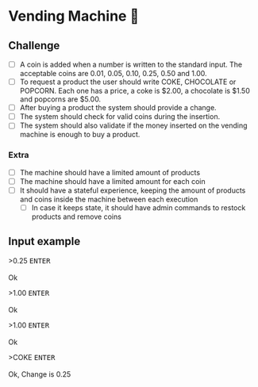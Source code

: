 # Vending Machine 💸

## Challenge

- [ ] A coin is added when a number is written to the standard input. The acceptable coins are 0.01, 0.05, 0.10, 0.25, 0.50 and 1.00.
- [ ] To request a product the user should write COKE, CHOCOLATE or POPCORN. Each one has a price, a coke is $2.00, a chocolate is $1.50 and popcorns are $5.00.
- [ ] After buying a product the system should provide a change.
- [ ] The system should check for valid coins during the insertion.
- [ ] The system should also validate if the money inserted on the vending machine is enough to buy a product.

### Extra

- [ ] The machine should have a limited amount of products
- [ ] The machine should have a limited amount for each coin
- [ ] It should have a stateful experience, keeping the amount of products and coins inside the machine between each execution
  - [ ] In case it keeps state, it should have admin commands to restock products and remove coins 

## Input example

\>0.25 <kbd>ENTER</kbd>  
<br/>
Ok

\>1.00 <kbd>ENTER</kbd>  
<br/>
Ok

\>1.00 <kbd>ENTER</kbd>  
<br/>
Ok

\>COKE <kbd>ENTER</kbd>  
<br/>
Ok, Change is 0.25

